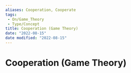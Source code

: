```yaml
---
aliases: Cooperation, Cooperate
tags:
 - On/Game_Theory
 - Type/Concept
title: Cooperation (Game Theory)
date: "2022-08-15"
date modified: "2022-08-15"
---
```


# Cooperation (Game Theory)
